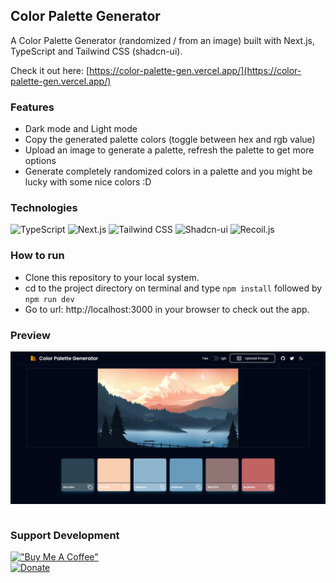 ## Color Palette Generator

A Color Palette Generator (randomized / from an image) built with Next.js, TypeScript and Tailwind CSS (shadcn-ui).

Check it out here: [https://color-palette-gen.vercel.app/](https://color-palette-gen.vercel.app/)

### Features

-   Dark mode and Light mode
-   Copy the generated palette colors (toggle between hex and rgb value)
-   Upload an image to generate a palette, refresh the palette to get more options
-   Generate completely randomized colors in a palette and you might be lucky with some nice colors :D

### Technologies

![TypeScript](https://img.shields.io/badge/TypeScript-007ACC?style=for-the-badge&logo=typescript&logoColor=white)
![Next.js](https://img.shields.io/badge/-NextJS-FFFFFF?style=for-the-badge&logoColor=black)
![Tailwind CSS](https://img.shields.io/badge/Tailwind_CSS-38B2AC?style=for-the-badge&logo=tailwind-css&logoColor=white)
![Shadcn-ui](https://img.shields.io/badge/-ShadcnUI-000000?style=for-the-badge&logoColor=white)
![Recoil.js](https://img.shields.io/badge/-RecoilJS-007ACC?style=for-the-badge&logoColor=white)

### How to run

-   Clone this repository to your local system.
-   cd to the project directory on terminal and type `npm install` followed by `npm run dev`
-   Go to url: http://localhost:3000 in your browser to check out the app.

### Preview

<img src="Screenshot.png" align="center"><br><br>

### Support Development

[!["Buy Me A Coffee"](https://www.buymeacoffee.com/assets/img/custom_images/orange_img.png)](https://www.buymeacoffee.com/sdnitrogen) <br>
[![Donate](https://img.shields.io/badge/Donate-Paypal-blue?style=for-the-badge)](https://www.paypal.me/sdnitrogen)
